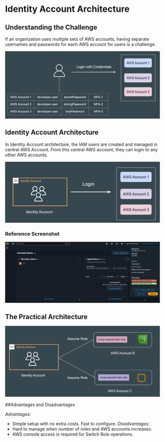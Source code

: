# Identity Account Architecture

## Understanding the Challenge

If an organization uses multiple sets of AWS accounts, having separate
usernames and passwords for each AWS account for users is a challenge.

![My Image](images/image1.png)

## Identity Account Architecture

In Identity Account architecture, the IAM users are created and managed in
central AWS Account.
From this central AWS account, they can login to any other AWS accounts.

![My Image](images/image2.png)

### Reference Screenshot


![My Image](images/image3.png)


## The Practical Architecture

![My Image](images/image4.png)

##Advantages and Disadvantages

*Advantages:*
- Simple setup with no extra costs. Fast to configure.
*Disadvantages:*
- Hard to manage when number of roles and AWS accounts increases.
- AWS console access is required for Switch Role operations.